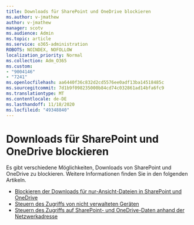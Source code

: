 ```yaml
---
title: Downloads für SharePoint und OneDrive blockieren
ms.author: v-jmathew
author: v-jmathew
manager: scotv
ms.audience: Admin
ms.topic: article
ms.service: o365-administration
ROBOTS: NOINDEX, NOFOLLOW
localization_priority: Normal
ms.collection: Adm_O365
ms.custom:
- "9004146"
- "7241"
ms.openlocfilehash: aa6440f36c832d2cd5576ee0adf13ba14518485c
ms.sourcegitcommit: 7d1b9f098235000b84cd74c032861ad14bfa6fc9
ms.translationtype: MT
ms.contentlocale: de-DE
ms.lasthandoff: 11/18/2020
ms.locfileid: "49348840"
---
```

# <a name="block-downloads-for-sharepoint-and-onedrive"></a>Downloads für SharePoint und OneDrive blockieren

Es gibt verschiedene Möglichkeiten, Downloads von SharePoint und OneDrive zu blockieren. Weitere Informationen finden Sie in den folgenden Artikeln.

- [Blockieren der Downloads für nur-Ansicht-Dateien in SharePoint und OneDrive](https://support.microsoft.com/office/block-downloads-for-view-only-files-in-sharepoint-and-onedrive-6051184b-62ac-4149-b874-13dcd40ef91e)
- [Steuern des Zugriffs von nicht verwalteten Geräten](https://docs.microsoft.com/sharepoint/control-access-from-unmanaged-devices)
- [Steuern des Zugriffs auf SharePoint- und OneDrive-Daten anhand der Netzwerkadresse](https://docs.microsoft.com/sharepoint/control-access-based-on-network-location)
